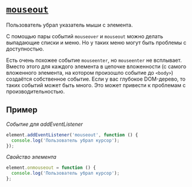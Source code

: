 # [`mouseout`](../index.md)

Пользователь убрал указатель мыши с элемента.

С помощью пары событий `mouseover` и `mouseout` можно делать выпадающие списки и меню. Но у таких меню могут быть проблемы с доступностью.

Есть очень похожее событие `mouseenter`, но `mouseenter` не всплывает. Вместо этого для каждого элемента в цепочке вложенности (с самого вложенного элемента, на котором произошло событие до `<body>`) создаётся собственное событие. Если у вас глубокое DOM-дерево, то таких событий может быть много. Это может привести к проблемам с производительностью.

## Пример

_Событие для addEventListener_

```js
element.addEventListener('mouseout', function () {
  console.log('Пользователь убрал курсор');
});
```

_Свойство элемента_

```js
element.onmouseout = function () {
  console.log('Пользователь убрал курсор');
};
```
